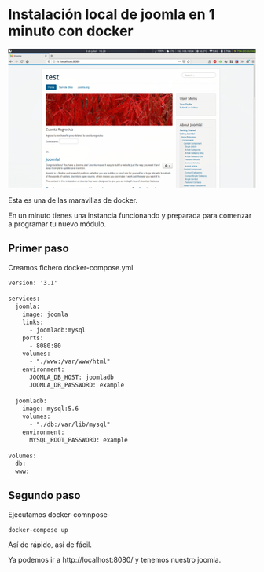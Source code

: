 # Instalación local de joomla en 1 minuto con docker



![](./img/joomla-local-1-minuto/joomla-local-1-minuto-01.png)



Esta es una de las maravillas de docker.

En un minuto tienes una instancia funcionando y preparada para comenzar a
programar tu nuevo módulo.

## Primer paso

Creamos fichero docker-compose.yml

```
version: '3.1'

services:
  joomla:
    image: joomla
    links:
      - joomladb:mysql
    ports:
      - 8080:80
    volumes:
      - "./www:/var/www/html"
    environment:
      JOOMLA_DB_HOST: joomladb
      JOOMLA_DB_PASSWORD: example

  joomladb:
    image: mysql:5.6
    volumes:
      - "./db:/var/lib/mysql"
    environment:
      MYSQL_ROOT_PASSWORD: example

volumes:
  db:
  www:
```

## Segundo paso

Ejecutamos docker-comnpose-

```
docker-compose up
```

Así de rápido, así de fácil.

Ya podemos ir a http://localhost:8080/ y tenemos nuestro joomla.


